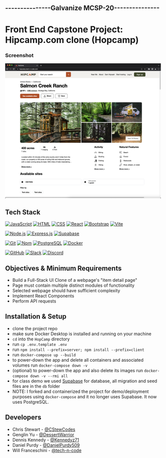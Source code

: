 ## ---------------Galvanize MCSP-20---------------

# Front End Capstone Project: Hipcamp.com clone (Hopcamp)

### Screenshot

[![HopCamp](hopcamp_screenshot.png)](https://hopcamp.tech-n-code.com/)

## Tech Stack

  [![JavaScript](https://img.shields.io/badge/-JavaScript-F7DF1E?style=flat&logo=javascript&logoColor=black)](https://developer.mozilla.org/en-US/docs/Web/JavaScript)
  [![HTML](https://img.shields.io/badge/-HTML-E34F26?style=flat&logo=html5&logoColor=black)](https://developer.mozilla.org/en-US/docs/Web/HTML)
  [![CSS](https://img.shields.io/badge/-CSS-1572B6?style=flat&logo=css3&logoColor=white)](https://developer.mozilla.org/en-US/docs/Web/CSS)
  [![React](https://img.shields.io/badge/-React-61DAFB?style=flat&logo=react&logoColor=black)](https://react.dev/)
  [![Bootstrap](https://img.shields.io/badge/-Bootstrap-7952B3?style=flat&logo=bootstrap&logoColor=white)](https://getbootstrap.com/)
  [![Vite](https://img.shields.io/badge/-Vite-646CFF?style=flat&logo=vite&logoColor=F6DC40)](https://vitejs.dev/)
  
  [![Node.js](https://img.shields.io/badge/-Node.js-339933?style=flat&logo=Node.js&logoColor=black)](https://nodejs.org/)
  [![Express.js](https://img.shields.io/badge/-Express.js-000000?style=flat&logo=express&logoColor=white)](https://expressjs.com/)
  [![Supabase](https://img.shields.io/badge/-Supabase-3FCF8E?style=flat&logo=supabase&logoColor=black)](https://supabase.com/)

  [![Git](https://img.shields.io/badge/-Git-F05032?style=flat&logo=git&logoColor=black)](https://git-scm.com/)
  [![Npm](https://img.shields.io/badge/-Npm-CB3837?style=flat&logo=npm&logoColor=white)](https://npmjs.com/)
  [![PostgreSQL](https://img.shields.io/badge/PostgreSQL-316192?style=flat&logo=postgresql&logoColor=white)](https://www.postgresql.org/)
  [![Docker](https://img.shields.io/badge/Docker-2CA5E0?style=flat&logo=docker&logoColor=white)](https://www.docker.com/)

  [![GitHub](https://img.shields.io/badge/-GitHub-181717?style=flat&logo=github&logoColor=white)](https://github.com/)
  [![Slack](https://img.shields.io/badge/-Slack-4A154B?style=flat&logo=slack&logoColor=white)](https://slack.com/)
  [![Discord](https://img.shields.io/badge/-Discord-5865F2?style=flat&logo=discord&logoColor=white)](https://discord.com/)

## Objectives & Minimum Requirements

- Build a Full-Stack UI Clone of a webpage's "item detail page"
- Page must contain multiple distinct modules of functionality
- Selected webpage should have sufficient complexity
- Implement React Components
- Perform API requests

## Installation & Setup

- clone the project repo
- make sure Docker Desktop is installed and running on your machine
- `cd` into the `HopCamp` directory
- run `cp .env.template .env`
- run `npm install --prefix=server; npm install --prefix=client`
- run `docker-compose up --build`
- to power-down the app and delete all containers and associated volumes run `docker-compose down -v`
- (optional) to power-down the app and also delete its images run `docker-compose down -v --rmi all`
- for class demo we used [Supabase](https://supabase.com/dashboard/sign-in) for database, all migration and seed files are in the `db` folder
- NOTE: I forked and containerized the project for demo/deployment purposes using `docker-compose` and it no longer uses Supabase. It now uses PostgreSQL.

## Developers

- Chris Stewart - [@CStewCodes](https://github.com/CStewCodes)
- Genglin Yu - [@DessertWarrior](https://github.com/DessertWarrior)
- Dennis Kennedy - [@Kennedyz71](https://github.com/Kennedyz71)
- Daniel Purdy - [@DanielPurdy509](https://github.com/DanielPurdy509)
- Will Franceschini - [@tech-n-code](https://github.com/tech-n-code)

